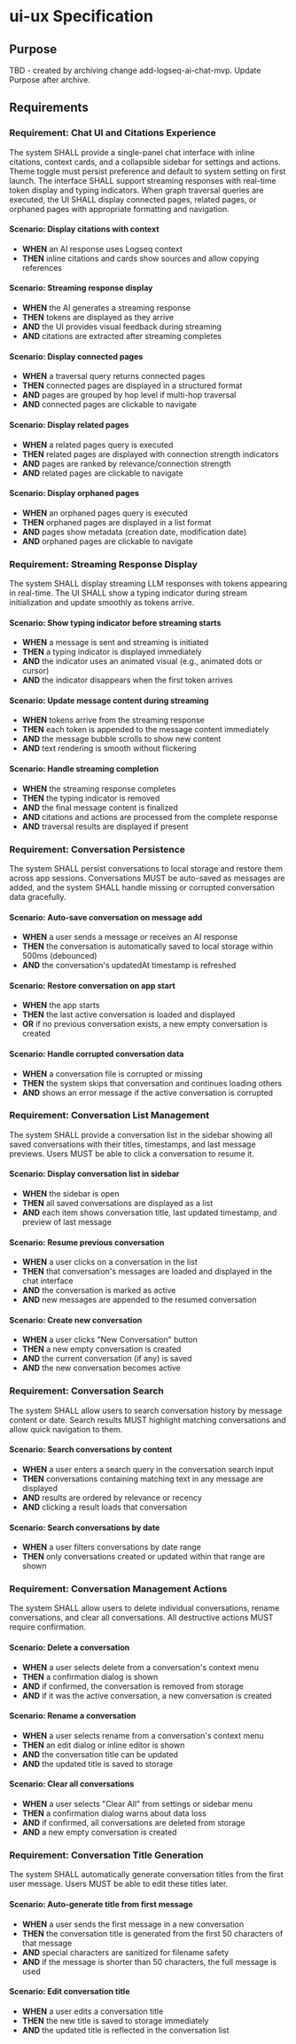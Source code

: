 # ui-ux Specification

## Purpose
TBD - created by archiving change add-logseq-ai-chat-mvp. Update Purpose after archive.
## Requirements
### Requirement: Chat UI and Citations Experience
The system SHALL provide a single-panel chat interface with inline citations, context cards, and a collapsible sidebar for settings and actions. Theme toggle must persist preference and default to system setting on first launch. The interface SHALL support streaming responses with real-time token display and typing indicators. When graph traversal queries are executed, the UI SHALL display connected pages, related pages, or orphaned pages with appropriate formatting and navigation.

#### Scenario: Display citations with context
- **WHEN** an AI response uses Logseq context
- **THEN** inline citations and cards show sources and allow copying references

#### Scenario: Streaming response display
- **WHEN** the AI generates a streaming response
- **THEN** tokens are displayed as they arrive
- **AND** the UI provides visual feedback during streaming
- **AND** citations are extracted after streaming completes

#### Scenario: Display connected pages
- **WHEN** a traversal query returns connected pages
- **THEN** connected pages are displayed in a structured format
- **AND** pages are grouped by hop level if multi-hop traversal
- **AND** connected pages are clickable to navigate

#### Scenario: Display related pages
- **WHEN** a related pages query is executed
- **THEN** related pages are displayed with connection strength indicators
- **AND** pages are ranked by relevance/connection strength
- **AND** related pages are clickable to navigate

#### Scenario: Display orphaned pages
- **WHEN** an orphaned pages query is executed
- **THEN** orphaned pages are displayed in a list format
- **AND** pages show metadata (creation date, modification date)
- **AND** orphaned pages are clickable to navigate

### Requirement: Streaming Response Display
The system SHALL display streaming LLM responses with tokens appearing in real-time. The UI SHALL show a typing indicator during stream initialization and update smoothly as tokens arrive.

#### Scenario: Show typing indicator before streaming starts
- **WHEN** a message is sent and streaming is initiated
- **THEN** a typing indicator is displayed immediately
- **AND** the indicator uses an animated visual (e.g., animated dots or cursor)
- **AND** the indicator disappears when the first token arrives

#### Scenario: Update message content during streaming
- **WHEN** tokens arrive from the streaming response
- **THEN** each token is appended to the message content immediately
- **AND** the message bubble scrolls to show new content
- **AND** text rendering is smooth without flickering

#### Scenario: Handle streaming completion
- **WHEN** the streaming response completes
- **THEN** the typing indicator is removed
- **AND** the final message content is finalized
- **AND** citations and actions are processed from the complete response
- **AND** traversal results are displayed if present

### Requirement: Conversation Persistence
The system SHALL persist conversations to local storage and restore them across app sessions. Conversations MUST be auto-saved as messages are added, and the system SHALL handle missing or corrupted conversation data gracefully.

#### Scenario: Auto-save conversation on message add
- **WHEN** a user sends a message or receives an AI response
- **THEN** the conversation is automatically saved to local storage within 500ms (debounced)
- **AND** the conversation's updatedAt timestamp is refreshed

#### Scenario: Restore conversation on app start
- **WHEN** the app starts
- **THEN** the last active conversation is loaded and displayed
- **OR** if no previous conversation exists, a new empty conversation is created

#### Scenario: Handle corrupted conversation data
- **WHEN** a conversation file is corrupted or missing
- **THEN** the system skips that conversation and continues loading others
- **AND** shows an error message if the active conversation is corrupted

### Requirement: Conversation List Management
The system SHALL provide a conversation list in the sidebar showing all saved conversations with their titles, timestamps, and last message previews. Users MUST be able to click a conversation to resume it.

#### Scenario: Display conversation list in sidebar
- **WHEN** the sidebar is open
- **THEN** all saved conversations are displayed as a list
- **AND** each item shows conversation title, last updated timestamp, and preview of last message

#### Scenario: Resume previous conversation
- **WHEN** a user clicks on a conversation in the list
- **THEN** that conversation's messages are loaded and displayed in the chat interface
- **AND** the conversation is marked as active
- **AND** new messages are appended to the resumed conversation

#### Scenario: Create new conversation
- **WHEN** a user clicks "New Conversation" button
- **THEN** a new empty conversation is created
- **AND** the current conversation (if any) is saved
- **AND** the new conversation becomes active

### Requirement: Conversation Search
The system SHALL allow users to search conversation history by message content or date. Search results MUST highlight matching conversations and allow quick navigation to them.

#### Scenario: Search conversations by content
- **WHEN** a user enters a search query in the conversation search input
- **THEN** conversations containing matching text in any message are displayed
- **AND** results are ordered by relevance or recency
- **AND** clicking a result loads that conversation

#### Scenario: Search conversations by date
- **WHEN** a user filters conversations by date range
- **THEN** only conversations created or updated within that range are shown

### Requirement: Conversation Management Actions
The system SHALL allow users to delete individual conversations, rename conversations, and clear all conversations. All destructive actions MUST require confirmation.

#### Scenario: Delete a conversation
- **WHEN** a user selects delete from a conversation's context menu
- **THEN** a confirmation dialog is shown
- **AND** if confirmed, the conversation is removed from storage
- **AND** if it was the active conversation, a new conversation is created

#### Scenario: Rename a conversation
- **WHEN** a user selects rename from a conversation's context menu
- **THEN** an edit dialog or inline editor is shown
- **AND** the conversation title can be updated
- **AND** the updated title is saved to storage

#### Scenario: Clear all conversations
- **WHEN** a user selects "Clear All" from settings or sidebar menu
- **THEN** a confirmation dialog warns about data loss
- **AND** if confirmed, all conversations are deleted from storage
- **AND** a new empty conversation is created

### Requirement: Conversation Title Generation
The system SHALL automatically generate conversation titles from the first user message. Users MUST be able to edit these titles later.

#### Scenario: Auto-generate title from first message
- **WHEN** a user sends the first message in a new conversation
- **THEN** the conversation title is generated from the first 50 characters of that message
- **AND** special characters are sanitized for filename safety
- **AND** if the message is shorter than 50 characters, the full message is used

#### Scenario: Edit conversation title
- **WHEN** a user edits a conversation title
- **THEN** the new title is saved to storage immediately
- **AND** the updated title is reflected in the conversation list

